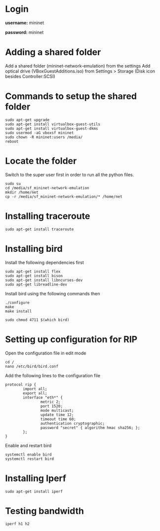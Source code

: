 
# Login
**username:** mininet

**password:** mininet

# Adding a shared folder
Add a shared folder (mininet-network-emulation) from the settings
Add optical drive (VBoxGuestAdditions.iso) from Settings > Storage (Disk icon besides Controller:SCSI)

# Commands to setup the shared folder
```
sudo apt-get upgrade
sudo apt-get install virtualbox-guest-utils
sudo apt-get install virtualbox-guest-dkms
sudo usermod -aG vboxsf mininet
sudo chown -R mininet:users /media/
reboot
```

# Locate the folder

Switch to the super user first in order to run all the python files.
```
sudo su
cd /media/sf_mininet-network-emulation
mkdir /home/net
cp -r /media/sf_mininet-network-emulation/* /home/net
``` 

# Installing traceroute

```
sudo apt-get install traceroute
```

# Installing bird

Install the following dependencies first
```
sudo apt-get install flex
sudo apt-get install bison
sudo apt-get install libncurses-dev
sudo apt-get libreadline-dev
```

Install bird using the following commands then
```
./configure
make
make install
```

```
sudo chmod 4711 $(which bird)
```

# Setting up configuration for RIP

Open the configuration file in edit mode
```
cd /
nano /etc/bird/bird.conf
```

Add the following lines to the configuration file
```
protocol rip {
        import all;
        export all;
        interface "eth*" {
                metric 2;
                port 1520;
                mode multicast;
                update time 12;
                timeout time 60;
                authentication cryptographic;
                password "secret" { algorithm hmac sha256; };
        };
}
```

Enable and restart bird
```
systemctl enable bird
systemctl restart bird
```

# Installing Iperf

```
sudo apt-get install iperf
```
# Testing bandwidth

```
iperf h1 h2
```
